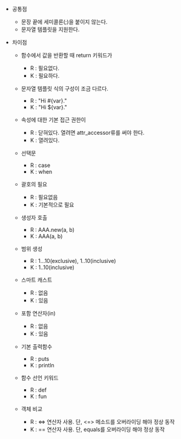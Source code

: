 - 공통점
    - 문장 끝에 세미콜론(;)을 붙이지 않는다.
    - 문자열 템플릿을 지원한다.

- 차이점
    - 함수에서 값을 반환할 때 return 키워드가
        - R : 필요없다.
        - K : 필요하다.

    - 문자열 템플릿 식의 구성이 조금 다르다.
        - R : "Hi #{var}."
        - K : "Hi ${var}."

    - 속성에 대한 기본 접근 권한이
        - R : 닫혀있다. 열려면 attr_accessor류를 써야 한다.
        - K : 열려있다.

    - 선택문
        - R : case
        - K : when

    - 괄호의 필요
        - R : 필요없음
        - K : 기본적으로 필요

    - 생성자 호출
        - R : AAA.new(a, b)
        - K : AAA(a, b)

    - 범위 생성
        - R : 1...10(exclusive), 1..10(inclusive)
        - K : 1..10(inclusive)

    - 스마트 캐스트
        - R : 없음
        - K : 있음

    - 포함 연산자(in)
        - R : 없음
        - K : 있음

    - 기본 출력함수
        - R : puts
        - K : println

    - 함수 선언 키워드
        - R : def
        - K : fun

    - 객체 비교
        - R : &lt;=&gt; 연산자 사용. 단, &lt;=&gt; 메소드를 오버라이딩 해야 정상 동작
        - K : == 연산자 사용. 단, equals를 오버라이딩 해야 정상 동작
